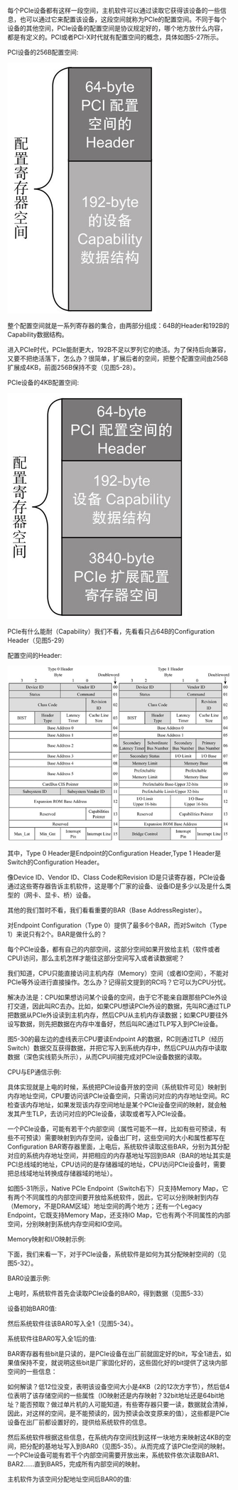 
每个PCIe设备都有这样一段空间，主机软件可以通过读取它获得该设备的一些信息，也可以通过它来配置该设备，这段空间就称为PCIe的配置空间。不同于每个设备的其他空间，PCIe设备的配置空间是协议规定好的，哪个地方放什么内容，都是有定义的。PCI或者PCI-X时代就有配置空间的概念，具体如图5-27所示。

PCI设备的256B配置空间:

![2021-11-12-22-31-52.png](./images/2021-11-12-22-31-52.png)

整个配置空间就是一系列寄存器的集合，由两部分组成：64B的Header和192B的Capability数据结构。

进入PCIe时代，PCIe能耐更大，192B不足以罗列它的绝活。为了保持后向兼容，又要不把绝活落下，怎么办？很简单，扩展后者的空间，把整个配置空间由256B扩展成4KB，前面256B保持不变（见图5-28）。

PCIe设备的4KB配置空间:

![2021-11-12-22-30-58.png](./images/2021-11-12-22-30-58.png)

PCIe有什么能耐（Capability）我们不看，先看看只占64B的Configuration Header（见图5-29）

配置空间的Header:

![2021-11-12-22-31-36.png](./images/2021-11-12-22-31-36.png)

其中，Type 0 Header是Endpoint的Configuration Header,Type 1 Header是Switch的Configuration Header。

像Device ID、Vendor ID、Class Code和Revision ID是只读寄存器，PCIe设备通过这些寄存器告诉主机软件，这是哪个厂家的设备、设备ID是多少以及是什么类型的（网卡、显卡、桥）设备。

其他的我们暂时不看，我们看看重要的BAR（Base AddressRegister）。

对Endpoint Configuration（Type 0）提供了最多6个BAR，而对Switch（Type 1）来说只有2个。BAR是做什么的？

每个PCIe设备，都有自己的内部空间，这部分空间如果开放给主机（软件或者CPU)访问，那么主机怎样才能往这部分空间写入或者读数据呢？

我们知道，CPU只能直接访问主机内存（Memory）空间（或者IO空间），不能对PCIe等外设进行直接操作。怎么办？记得前文提到的RC吗？它可以为CPU分忧。

解决办法是：CPU如果想访问某个设备的空间，由于它不能亲自跟那些PCIe外设打交道，因此叫RC去办。比如，如果CPU想读PCIe外设的数据，先叫RC通过TLP把数据从PCIe外设读到主机内存，然后CPU从主机内存读数据；如果CPU要往外设写数据，则先把数据在内存中准备好，然后叫RC通过TLP写入到PCIe设备。

图5-30的最左边的虚线表示CPU要读Endpoint A的数据，RC则通过TLP（经历Switch）数据交互获得数据，并把它写入到系统内存中，然后CPU从内存中读取数据（深色实线箭头所示），从而CPU间接完成对PCIe设备数据的读取。

CPU与EP通信示例:



具体实现就是上电的时候，系统把PCIe设备开放的空间（系统软件可见）映射到内存地址空间，CPU要访问该PCIe设备空间，只需访问对应的内存地址空间。RC检查该内存地址，如果发现该内存空间地址是某个PCIe设备空间的映射，就会触发其产生TLP，去访问对应的PCIe设备，读取或者写入PCIe设备。

一个PCIe设备，可能有若干个内部空间（属性可能不一样，比如有些可预读，有些不可预读）需要映射到内存空间，设备出厂时，这些空间的大小和属性都写在Configuration BAR寄存器里面，上电后，系统软件读取这些BAR，分别为其分配对应的系统内存地址空间，并把相应的内存基地址写回到BAR（BAR的地址其实是PCI总线域的地址，CPU访问的是存储器域的地址，CPU访问PCIe设备时，需要把总线域地址转换成存储器域的地址）。

如图5-31所示，Native PCIe Endpoint（Switch右下）只支持Memory Map，它有两个不同属性的内部空间要开放给系统软件，因此，它可以分别映射到内存（Memory，不是DRAM区域）地址空间的两个地方；还有一个Legacy Endpoint，它既支持Memory Map，还支持IO Map，它也有两个不同属性的内部空间，分别映射到系统内存空间和IO空间。

Memory映射和I/O映射示例:



下面，我们来看一下，对于PCIe设备，系统软件是如何为其分配映射空间的（见图5-32）。

BAR0设置示例:



上电时，系统软件首先会读取PCIe设备的BAR0，得到数据（见图5-33）

设备初始BAR0值:



然后系统软件往该BAR0写入全1（见图5-34）。

系统软件往BAR0写入全1后的值:



BAR寄存器有些bit是只读的，是PCIe设备在出厂前就固定好的bit，写全1进去，如果值保持不变，就说明这些bit是厂家固化好的，这些固化好的bit提供了这块内部空间的一些信息：

如何解读？低12位没变，表明该设备空间大小是4KB（2的12次方字节），然后低4位表明了该存储空间的一些属性（IO映射还是内存映射？32bit地址还是64bit地址？能否预取？做过单片机的人可能知道，有些寄存器只要一读，数据就会清掉，因此，对这样的空间，是不能预读的，因为预读会改变原来的值），这些都是PCIe设备在出厂前都设置好的，提供给系统软件的信息。

然后系统软件根据这些信息，在系统内存空间找到这样一块地方来映射这4KB的空间，把分配的基地址写入到BAR0（见图5-35）。从而完成了该PCIe空间的映射。一个PCIe设备可能有若干个内部空间需要开放出来，系统软件依次读取BAR1、BAR2……直到BAR5，完成所有内部空间的映射。

主机软件为该空间分配地址空间后BAR0的值:




